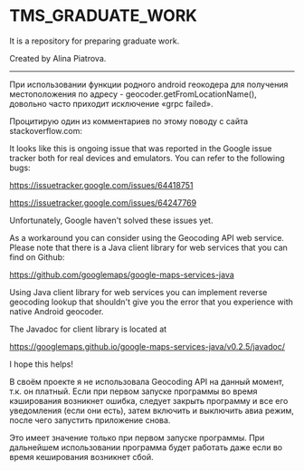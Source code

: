 # TMS_GRADUATE_WORK
It is a repository for preparing graduate work.

Created by Alina Piatrova.

------------------

При использовании функции родного android геокодера для получения местоположения по адресу - geocoder.getFromLocationName(), довольно часто приходит исключение «grpc failed». 

Процитирую один из комментариев по этому поводу с сайта stackoverflow.com:

It looks like this is ongoing issue that was reported in the Google issue tracker both for real devices and emulators. You can refer to the following bugs:

https://issuetracker.google.com/issues/64418751

https://issuetracker.google.com/issues/64247769

Unfortunately, Google haven't solved these issues yet.

As a workaround you can consider using the Geocoding API web service. Please note that there is a Java client library for web services that you can find on Github:

https://github.com/googlemaps/google-maps-services-java

Using Java client library for web services you can implement reverse geocoding lookup that shouldn't give you the error that you experience with native Android geocoder.

The Javadoc for client library is located at

https://googlemaps.github.io/google-maps-services-java/v0.2.5/javadoc/

I hope this helps!

В своём проекте я не использовала Geocoding API на данный момент, т.к. он платный. Если при первом запуске программы во время кэширования возникнет ошибка, следует закрыть программу и все его уведомления (если они есть), затем включить и выключить авиа режим, после чего запустить приложение снова.

Это имеет значение только при первом запуске программы. При дальнейшем использовании программа будет работать даже если во время кеширования возникнет сбой.


